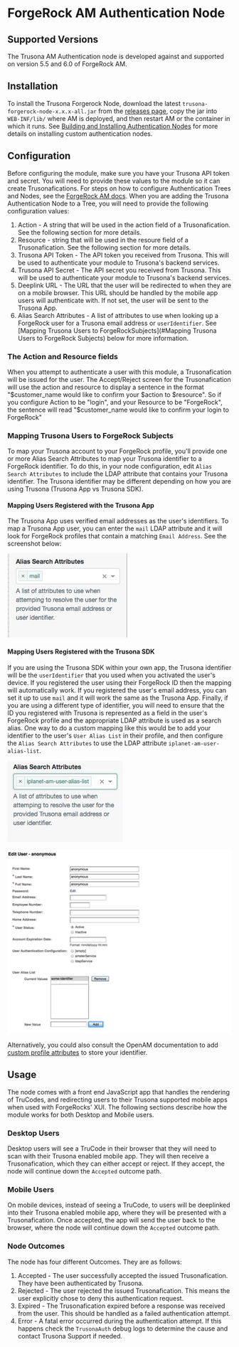 # ForgeRock AM Authentication Node

## Supported Versions

The Trusona AM Authentication node is developed against and supported on version 5.5  and 6.0 of ForgeRock AM.


## Installation

To install the Trusona Forgerock Node, download the latest `trusona-forgerock-node-x.x.x-all.jar` from the [releases page](https://github.com/trusona/forgerock-module/releases), copy the jar into `WEB-INF/lib/` where AM is deployed, and then restart AM or the container in which it runs. See [Building and Installing Authentication Nodes](https://backstage.forgerock.com/docs/am/6/authentication-guide/#installing-custom-auth-nodes) for more details on installing custom authentication nodes.


## Configuration

Before configuring the module, make sure you have your Trusona API token and secret. You will need to provide these values to the module so it can create Trusonafications. For steps on how to configure Authentication Trees and Nodes, see the [ForgeRock AM docs](https://backstage.forgerock.com/docs/am/6/authentication-guide/#sec-configure-authentication-trees). When you are adding the Trusona Authentication Node to a Tree, you will need to provide the following configuration values:

1. Action - A string that will be used in the action field of a Trusonafication. See the following section for more details.
1. Resource - string that will be used in the resoure field of a Trusonafication. See the following section for more details.
1. Trusona API Token - The API token you received from Trusona. This will be used to authenticate your module to Trusona's backend services.
1. Trusona API Secret - The API secret you received from Trusona. This will be used to authenticate your module to Trusona's backend services.
1. Deeplink URL - The URL that the user will be redirected to when they are on a mobile browser. This URL should be handled by the mobile app users will authenticate with. If not set, the user will be sent to the Trusona App.
1. Alias Search Attributes - A list of attributes to use when looking up a ForgeRock user for a Trusona email address or `userIdentifier`. See [Mapping Trusona Users to ForgeRockSubjects](#Mapping Trusona Users to ForgeRock Subjects) below for more information.


### The Action and Resource fields

When you attempt to authenticate a user with this module, a Trusonafication will be issued for the user. The Accept/Reject screen for the Trusonafication will use the action and resource to display a sentence in the format "$customer_name would like to confirm your $action to $resource". So if you configure Action to be "login", and your Resource to be "ForgeRock", the sentence will read "$customer_name would like to confirm your login to ForgeRock"


### Mapping Trusona Users to ForgeRock Subjects

To map your Trusona account to your ForgeRock profile, you'll provide one or more Alias Search Attributes to map your Trusona identifier to a ForgeRock identifier. To do this, in your node configuration, edit `Alias Search Attributes` to include the LDAP attribute that contains your Trusona identifier. The Trusona identifier may be different depending on how you are using Trusona (Trusona App vs Trusona SDK).


#### Mapping Users Registered with the Trusona App

The Trusona App uses verified email addresses as the user's identifiers. To map a Trusona App user, you can enter the `mail` LDAP attribute and it will look for ForgeRock profiles that contain a matching `Email Address`. See the screenshot below:

![Using email to map users](./search-alias-by-mail.jpg)


#### Mapping Users Registered with the Trusona SDK

If you are using the Trusona SDK within your own app, the Trusona identifier will be the `userIdentifier` that you used when you activated the user's device. If you registered the user using their ForgeRock ID then the mapping will automatically work. If you registered the user's email address, you can set it up to use `mail` and it will work the same as the Trusona App. Finally, if you are using a different type of identifier, you will need to ensure that the ID you registered with Trusona is represented as a field in the user's ForgeRock profile and the appropriate LDAP attribute is used as a search alias. One  way to do a custom mapping like this would be to add your identifier to the user's `User Alias List` in their profile, and then configure the `Alias Search Attributes` to use the LDAP attribute `iplanet-am-user-alias-list`.

![Using an alias to map users](./search-alias-by-alias-list.jpg)

![Setting the alias](./user-alias-list.jpg)

Alternatively, you could also consult the OpenAM documentation to add [custom profile attributes](https://backstage.forgerock.com/docs/am/5.5/maintenance-guide/#sec-maint-datastore-customattr) to store your identifier.


## Usage

The node comes with a front end JavaScript app that handles the rendering of TruCodes, and redirecting users to their Trusona supported mobile apps when used with ForgeRocks' XUI. The following sections describe how the module works for both Desktop and Mobile users.

### Desktop Users

Desktop users will see a TruCode in their browser that they will need to scan with their Trusona enabled mobile app. They will then receive a Trusonafication, which they can either accept or reject. If they accept, the node will continue down the `Accepted` outcome path.

### Mobile Users
On mobile devices, instead of seeing a TruCode, to users will be deeplinked into their Trusona enabled mobile app, where they will be presented with a Trusonafication. Once accepted, the app will send the user back to the browser, where the node will continue down the `Accepted` outcome path.

### Node Outcomes

The node has four different Outcomes. They are as follows:

1. Accepted - The user successfully accepted the issued Trusonafication. They have been authenticated by Trusona.
1. Rejected - The user rejected the issued Trusonafication. This means the user explicitly chose to deny this authentication request.
1. Expired - The Trusonafication expired before a response was received from the user. This should be handled as a failed authentication attempt.
1. Error - A fatal error occurred during the authentication attempt. If this happens check the `TrusonaAuth` debug logs to determine the cause and contact Trusona Support if needed.


